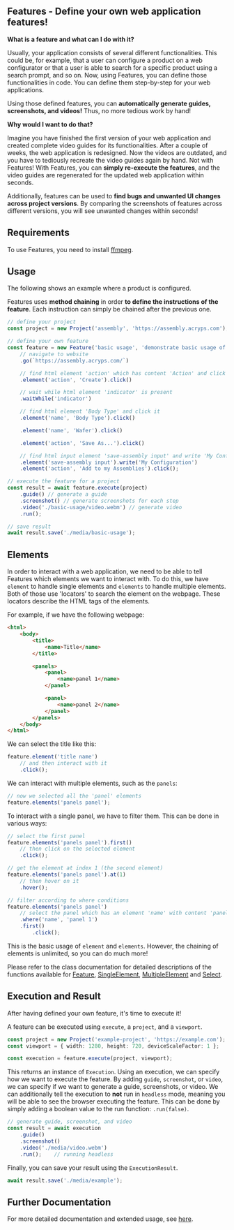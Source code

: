 ## Features - Define your own web application features!

**What is a feature and what can I do with it?**

Usually, your application consists of several different functionalities. This could be, for example, that a user can configure a product on a web configurator or that a user is able to search for a specific product using a search prompt, and so on. Now, using Features, you can define those functionalities in code. You can define them step-by-step for your web applications.

Using those defined features, you can **automatically generate guides, screenshots, and videos!** Thus, no more tedious work by hand!

**Why would I want to do that?**

Imagine you have finished the first version of your web application and created complete video guides for its functionalities. After a couple of weeks, the web application is redesigned. Now the videos are outdated, and you have to tediously recreate the video guides again by hand. Not with Features! With Features, you can **simply re-execute the features**, and the video guides are regenerated for the updated web application within seconds.

Additionally, features can be used to **find bugs and unwanted UI changes across project versions**. By comparing the screenshots of features across different versions, you will see unwanted changes within seconds!

## Requirements

To use Features, you need to install [ffmpeg](https://ffmpeg.org/).

## Usage

The following shows an example where a product is configured. 

Features uses **method chaining** in order **to define the instructions of the feature**. Each instruction can simply be chained after the previous one.

```typescript
// define your project
const project = new Project('assembly', 'https://assembly.acryps.com');

// define your own feature
const feature = new Feature('basic usage', 'demonstrate basic usage of feature')
	// navigate to website
	.go(`https://assembly.acryps.com/`)

	// find html element 'action' which has content 'Action' and click it
	.element('action', 'Create').click()

	// wait while html element 'indicator' is present
	.waitWhile('indicator')

	// find html element 'Body Type' and click it
	.element('name', 'Body Type').click()

	.element('name', 'Wafer').click()

	.element('action', 'Save As...').click()

	// find html input element 'save-assembly input' and write 'My Configuration' into input field
	.element('save-assembly input').write('My Configuration')
	.element('action', 'Add to my Assemblies').click();

// execute the feature for a project
const result = await feature.execute(project)
	.guide() // generate a guide
	.screenshot() // generate screenshots for each step
	.video('./basic-usage/video.webm') // generate video
	.run();

// save result
await result.save('./media/basic-usage');
```

## Elements

In order to interact with a web application, we need to be able to tell Features which elements we want to interact with. To do this, we have `element` to handle single elements and `elements` to handle multiple elements. Both of those use 'locators' to search the element on the webpage. These locators describe the HTML tags of the elements.

For example, if we have the following webpage:

```html
<html>
	<body>
		<title>
			<name>Title</name>
		</title>

		<panels>
			<panel>
				<name>panel 1</name>
			</panel>

			<panel>
				<name>panel 2</name>
			</panel>
		</panels>
	</body>
</html>
```

We can select the title like this:

```typescript
feature.element('title name')
	// and then interact with it
	.click();
```

We can interact with multiple elements, such as the `panels`:

```typescript
// now we selected all the 'panel' elements
feature.elements('panels panel');
```

To interact with a single panel, we have to filter them. This can be done in various ways:

```typescript
// select the first panel
feature.elements('panels panel').first()
	// then click on the selected element
	.click();

// get the element at index 1 (the second element)
feature.elements('panels panel').at(1)
	// then hover on it
	.hover();

// filter according to where conditions
feature.elements('panels panel')
	// select the panel which has an element 'name' with content 'panel 1'
	.where('name', 'panel 1')
	.first()
		.click();
```

This is the basic usage of `element` and `elements`. However, the chaining of elements is unlimited, so you can do much more!

Please refer to the class documentation for detailed descriptions of the functions available for [Feature](./documentation/feature.md), [SingleElement](./documentation/single.md), [MultipleElement](./documentation/multiple.md) and [Select](./documentation/select.md).

## Execution and Result

After having defined your own feature, it's time to execute it!

A feature can be executed using `execute`, a `project`, and a `viewport`.

```typescript
const project = new Project('example-project', 'https://example.com');
const viewport = { width: 1280, height: 720, deviceScaleFactor: 1 };

const execution = feature.execute(project, viewport);
```

This returns an instance of `Execution`. Using an execution, we can specify how we want to execute the feature. By adding `guide`, `screenshot`, or `video`, we can specify if we want to generate a guide, screenshots, or video.
We can additionally tell the execution to **not** run in `headless` mode, meaning you will be able to see the browser executing the feature. This can be done by simply adding a boolean value to the run function: `.run(false)`.

```typescript
// generate guide, screenshot, and video
const result = await execution
	.guide()
	.screenshot()
	.video('./media/video.webm')
	.run();    // running headless
```

Finally, you can save your result using the `ExecutionResult`.

```typescript
await result.save('./media/example');
```

## Further Documentation

For more detailed documentation and extended usage, see [here](./documentation/).